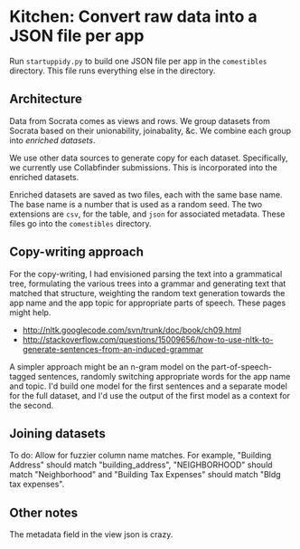 Kitchen: Convert raw data into a JSON file per app
====

Run `startuppidy.py` to build one JSON file per app in the `comestibles`
directory. This file runs everything else in the directory.

## Architecture
Data from Socrata comes as views and rows.
We group datasets from Socrata based on their unionability, joinabality, &c.
We combine each group into *enriched datasets*.

We use other data sources to generate copy for each dataset. Specifically,
we currently use Collabfinder submissions. This is incorporated into the
enriched datasets.

Enriched datasets are saved as two files, each with the same base name.
The base name is a number that is used as a random seed. The two extensions
are `csv`, for the table, and `json` for associated metadata. These files
go into the `comestibles` directory.

## Copy-writing approach
For the copy-writing, I had envisioned parsing the text into a grammatical
tree, formulating the various trees into a grammar and generating text that
matched that structure, weighting the random text generation towards the
app name and the app topic for appropriate parts of speech. These pages might
help.

* http://nltk.googlecode.com/svn/trunk/doc/book/ch09.html
* http://stackoverflow.com/questions/15009656/how-to-use-nltk-to-generate-sentences-from-an-induced-grammar

A simpler approach might be an n-gram model on the part-of-speech-tagged
sentences, randomly switching appropriate words for the app name and topic.
I'd build one model for the first sentences and a separate model for the
full dataset, and I'd use the output of the first model as a context for
the second.

## Joining datasets
To do: Allow for fuzzier column name matches. For example, "Building Address"
should match "building_address", "NEIGHBORHOOD" should match "Neighborhood" and
"Building Tax Expenses" should match "Bldg tax expenses".

## Other notes
The metadata field in the view json is crazy.
